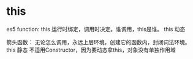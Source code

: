 # this

es5 function:
this 运行时绑定，调用时决定。谁调用，this是谁。
this 动态

箭头函数：
无论怎么调用，永远上层环境，创建它的函数内，封闭词法环境。
this 静态
不适用Constructor，因为要动态拿this，对象没有单独作用域